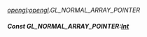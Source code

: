 _[opengl](../../modules/opengl/opengl-module.md):[opengl](../../modules/opengl/opengl-module.md).GL\_NORMAL\_ARRAY\_POINTER_
##### Const GL\_NORMAL\_ARRAY\_POINTER:[Int](../../modules/wonkey/wonkey-types-int.md)
